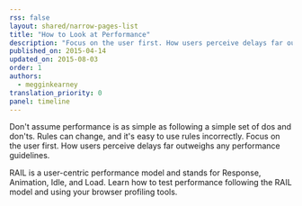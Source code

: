 ```yaml
---
rss: false
layout: shared/narrow-pages-list
title: "How to Look at Performance"
description: "Focus on the user first. How users perceive delays far outweighs any performance guidelines."
published_on: 2015-04-14
updated_on: 2015-08-03
order: 1
authors:
  - megginkearney
translation_priority: 0
panel: timeline
---
```


<p class="intro">
  Don't assume performance is as simple as following a simple set of dos and don'ts. Rules can change, and it's easy to use rules incorrectly. Focus on the user first. How users perceive delays far outweighs any performance guidelines.
</p>

RAIL is a user-centric performance model and stands for Response, Animation, Idle, and Load. Learn how to test performance following the RAIL model and using your browser profiling tools.

